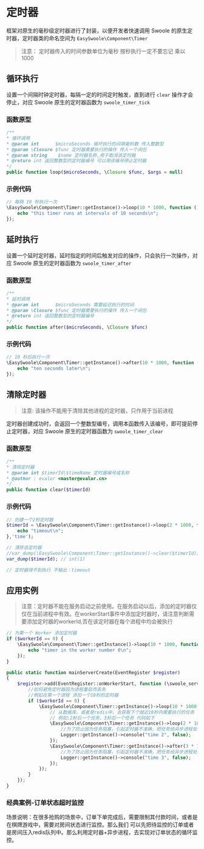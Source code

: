 # 定时器
框架对原生的毫秒级定时器进行了封装，以便开发者快速调用 Swoole 的原生定时器，定时器类的命名空间为 `EasySwoole\Component\Timer`

> 注意： 定时器传入的时间参数单位为毫秒 按秒执行一定不要忘记 乘以 1000



## 循环执行

设置一个间隔时钟定时器，每隔一定的时间定时触发，直到进行 `clear` 操作才会停止，对应 Swoole 原生的定时器函数为 `swoole_timer_tick`

### 函数原型

```php
/**
* 循环调用
* @param int      $microSeconds 循环执行的间隔毫秒数 传入整数型
* @param \Closure $func 定时器需要执行的操作 传入一个闭包
* @param string    $name 定时器名称,用于取消该定时器
* @return int 返回整数型的定时器编号 可以用该编号停止定时器
*/
public function loop($microSeconds, \Closure $func, $args = null)
```

### 示例代码

```php
// 每隔 10 秒执行一次
\EasySwoole\Component\Timer::getInstance()->loop(10 * 1000, function () {
    echo "this timer runs at intervals of 10 seconds\n";
});
```



## 延时执行

设置一个延时定时器，延时指定的时间后触发对应的操作，只会执行一次操作，对应 Swoole 原生的定时器函数为 `swoole_timer_after`

### 函数原型

```php
/**
* 延时调用
* @param int      $microSeconds 需要延迟执行的时间
* @param \Closure $func 定时器需要执行的操作 传入一个闭包
* @return int 返回整数型的定时器编号 
*/
public function after($microSeconds, \Closure $func)
```

### 示例代码

```php
// 10 秒后执行一次
\EasySwoole\Component\Timer::getInstance()->after(10 * 1000, function () {
    echo "ten seconds later\n";
});
```



## 清除定时器

> 注意: 该操作不能用于清除其他进程的定时器，只作用于当前进程

定时器创建成功时，会返回一个整数型编号，调用本函数传入该编号，即可提前停止定时器，对应 Swoole 原生的定时器函数为 `swoole_timer_clear`

### 函数原型

```php
/**
* 清除定时器
* @param int $timerId|$timeName 定时器编号或名称
* @author : evalor <master@evalor.cn>
*/
public function clear($timerId)
```

### 示例代码

```php
// 创建一个2秒定时器
$timerId = \EasySwoole\Component\Timer::getInstance()->loop(2 * 1000, function () {
    echo "timeout\n";
},'time');

// 清除该定时器
//var_dump(\EasySwoole\Component\Timer::getInstance()->clear($timerId)); // bool(true)
var_dump($timerId); // int(1)

// 定时器得不到执行 不输出：timeout
```



## 应用实例

> 注意：定时器不能在服务启动之前使用。在服务启动以后，添加的定时器仅仅在当前进程中有效。在workerStart事件中添加定时器时，请注意判断需要添加定时器的workerId,否在该定时器在每个进程中均会被执行

```php
// 为第一个 Worker 添加定时器
if ($workerId == 0) {
	\EasySwoole\Component\Timer::getInstance()->loop(10 * 1000, function () {
		echo "timer in the worker number 0\n";
	});
}
```

```php
public static function mainServerCreate(EventRegister $register)
{
    $register->add(EventRegister::onWorkerStart, function (\swoole_server $server, $workerId) {
        //如何避免定时器因为进程重启而丢失
        //例如在第一个进程 添加一个10秒的定时器
        if ($workerId == 0) {
            \EasySwoole\Component\Timer::getInstance()->loop(10 * 1000, function () {
                // 从数据库，或者是redis中，去获取下个就近10秒内需要执行的任务
                // 例如:2秒后一个任务，3秒后一个任务 代码如下
                \EasySwoole\Component\Timer::getInstance()->loop(2 * 1000, function () {
                    //为了防止因为任务阻塞，引起定时器不准确，把任务给异步进程处理
                    Logger::getInstance()->console("time 2", false);
                });
                \EasySwoole\Component\Timer::getInstance()->after(3 * 1000, function () {
                    //为了防止因为任务阻塞，引起定时器不准确，把任务给异步进程处理
                    Logger::getInstance()->console("time 3", false);
                });
            });
        }
    });
}
```

### 经典案例-订单状态超时监控
场景说明：在很多抢购的场景中，订单下单完成后，需要限制其付款时间，或者是在棋牌游戏中，需要对房间状态进行监控。那么我们
可以先把待监控的订单或者是房间压入redis队列中。那么利用定时器+异步进程，去实现对订单状态的循环监控。
